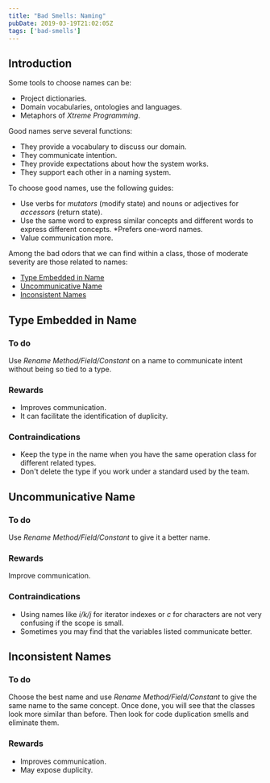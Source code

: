 ```yaml
---
title: "Bad Smells: Naming"
pubDate: 2019-03-19T21:02:05Z
tags: ['bad-smells']
---
```

## Introduction

Some tools to choose names can be:

* Project dictionaries.
* Domain vocabularies, ontologies and languages.
* Metaphors of *Xtreme Programming*.

Good names serve several functions:

* They provide a vocabulary to discuss our domain.
* They communicate intention.
* They provide expectations about how the system works.
* They support each other in a naming system.

To choose good names, use the following guides:

* Use verbs for *mutators* (modify state) and nouns or adjectives for *accessors* (return state).
* Use the same word to express similar concepts and different words to express different concepts.
*Prefers one-word names.
* Value communication more.

Among the bad odors that we can find within a class, those of moderate severity are those related to names:

* [Type Embedded in Name](#type-embedded-in-name)
* [Uncommunicative Name](#uncommunicative-name)
* [Inconsistent Names](#inconsistent-names)

## Type Embedded in Name
### To do

Use *Rename Method/Field/Constant* on a name to communicate intent without being so tied to a type.

### Rewards

* Improves communication.
* It can facilitate the identification of duplicity.

### Contraindications

* Keep the type in the name when you have the same operation class for different related types.
* Don't delete the type if you work under a standard used by the team.

## Uncommunicative Name
### To do

Use *Rename Method/Field/Constant* to give it a better name.

### Rewards

Improve communication.

### Contraindications

* Using names like *i/k/j* for iterator indexes or *c* for characters are not very confusing if the scope is small.
* Sometimes you may find that the variables listed communicate better.

## Inconsistent Names
### To do

Choose the best name and use *Rename Method/Field/Constant* to give the same name to the same concept. Once done, you will see that the classes look more similar than before. Then look for code duplication smells and eliminate them.

### Rewards

* Improves communication.
* May expose duplicity.